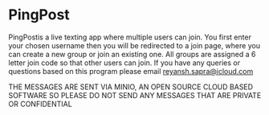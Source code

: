 # PingPost

PingPostis a live texting app where multiple users can join. 
You first enter your chosen username then you will be redirected to a join page, where you can create a new group or join an existing one.
All groups are assigned a 6 letter join code so that other users can join. If you have any queries or questions based on this program please email reyansh.sapra@icloud.com

THE MESSAGES ARE SENT VIA MINIO, AN OPEN SOURCE CLOUD BASED SOFTWARE SO PLEASE DO NOT SEND ANY MESSAGES THAT ARE PRIVATE OR CONFIDENTIAL
